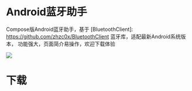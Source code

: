 # Android蓝牙助手

Compose版Android蓝牙助手，基于 [BluetoothClient]: https://github.com/zhzc0x/BluetoothClient 蓝牙库，适配最新Android系统版本，
功能强大，页面简介易操作，欢迎下载体验

![](https://github.com/zhzc0x/BluetoothAssistant/blob/master/demo.gif)

# 下载
